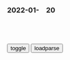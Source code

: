 ### 2022-01-　20

```note
```

<table id="tbc" style="white-space:pre-wrap">
</table>
<button onclick="toggleb()">toggle</button>
<button onclick="loadparse()">loadparse</button>
<br>
<!-- 🌸<br>🍅-　-🍑<hr>🍀 -->
<pre>
<textarea rows="30" cols="100" style="display: none" id="tar">

<font size="2"><b>
那年那兔：兔子欺负脚盆鸡，吓得脚盆鸡直呼鹰酱爸爸,动漫,g产动漫,好看视频</b></font><br>
https://haokan.baidu.com/v?vid=17971323547897776481&sfrom=baidu-feed

兔子是不是越来越恐怖了？是不是一直在吓你，一直在恶心你。

<font size="1" style="color:#DCDCDC"><b>2022/1/20 下午5:55:46</b></font><br>

<font size="2"><b>
y视网评｜科普被当成谣言，防疫中执法者当怀戒慎之心</b></font><br>
https://mbd.baidu.com/newspage/data/landingsuper?context=%7B%22nid%22%3A%22news_9507515807292075940%22%7D&n_type=-1&p_from=-1

陕西咸阳彬州的李某某因为在村m的通知群里，提醒了一句：“打完疫苗不能直接做核酸，否则就是阳性，核酸后打疫苗不影响，切记切记！！！”结果，彬州j方将此定性为涉疫谣言案，认定李某某的言l严重影响了疫苗接种工作，并依据《治安管理处罚法》，对李某某作出了罚款500元的处罚决定，还在g方微博上晒出了李某某手拿“画押”过的认错书的照片。

<font size="1" style="color:#DCDCDC"><b>2022/1/20 下午5:53:05</b></font><br>

<font size="2"><b>
1978年，d公果断叫停对阿尔巴尼亚的援助，阻止了第二个越南出现</b></font><br>
https://mbd.baidu.com/newspage/data/landingsuper?context=%7B%22nid%22%3A%22news_9302489015055613728%22%7D&n_type=-1&p_from=-1

光是援助的粮食就多达180万吨，当时阿尔巴尼亚全g人口不足200万，也就是说，阿尔巴尼亚人均就可以分得上千公斤的粮食。我g还将拖拉机、车辆以及棉纱等各种各样的物资都提供给阿尔巴尼亚。

面对zg长达数十年的援助，阿尔巴尼亚非但不知感恩，反而越来越贪得无厌，最后更是公开称中国zg是“主要敌人”。为了尽快摆脱z阿这种畸形的援助关系，邓公在1978年果断地叫停了对阿尔巴尼亚的所有援助。

1969年，李先n在访问阿尔巴尼亚期间，曾向时任阿尔巴尼亚总理的谢胡问道：“这些年来，贵国从zg拿走了那么多物资材料，你们打算什么时候还呀？”原本李先n只是试探性地一问，可没想到谢胡的回答却让李先念顿时怒不可遏：“zg对阿的援助理所应当，我们根本就没考虑过还！”

不仅贪得无厌，阿尔巴尼亚对于我g省吃俭用援助的物资更是一点也不爱惜。在我g只有特殊位置才能用的优质钢材，却被阿尔巴尼亚制成了路边的电线杆。

而当我g专家劝其节约时，阿尔巴尼亚rm却毫不在意地表示：“没关系，不能用了再找zg要就行了！”

考虑到阿尔巴尼亚的实际需求，再加上zg的实际承受能力，我国g并没有完全满足阿尔巴尼亚的要求，可没想到，阿尔巴尼亚这次彻底翻脸，不仅在公开场合大肆批评zg的行为，而且还在国内宣扬“反h”情绪。一时间，我g长达数十年的援助，被阿尔巴尼亚彻底抛诸脑后。

24年援助，却换来恩将仇报
这是新zg经历的第二次“背叛”，我g长达24年、高达上百亿的援助，最终却换来了阿尔巴尼亚的痛恨和指责，这是自越南之后，我g经历的第二次“农夫与蛇”的故事。

<font size="1" style="color:#DCDCDC"><b>2022/1/20 下午5:39:19</b></font><br>

<font size="2"><b>
妹子独自陆路入境伊拉克，不交钱别想进，海关问是来这做按摩吗,社会,奇闻轶事,好看视频</b></font><br>
https://haokan.baidu.com/v?vid=18030045920992674973&sfrom=baidu-feed

他不认我的核酸检测，我又给医院打了电话。医院证明，我是在那做的核酸检测，但是他们还是说不行。然后我又把我在埃及做打的那个两针的疫苗本给他们看，他们还是不幸行，所以我当时就已经明白了，赤裸裸的写着：我们只是要你的钱，你不用再大费周折的去找任何的证据了。

<font size="1" style="color:#DCDCDC"><b>2022/1/20 上午10:56:54</b></font><br>

<font size="2"><b>
社恐天堂！北jg贸一人食面馆，免费无限续面！,美食,美食节目,好看视频</b></font><br>
https://haokan.baidu.com/v?vid=16562451572297709904&sfrom=baidu-feed

<font size="1" style="color:#DCDCDC"><b>2022/1/20 上午10:34:17</b></font><br>

<font size="2"><b>
影射“森友学园丑闻”的日剧《新闻记者》获收视冠军，日媒：安倍夫妇脸都青了！</b></font><br>
https://mbd.baidu.com/newspage/data/
<font size="1" style="color:#DCDCDC"><b>2022/1/20 上午10:27:36</b></font><br>

<font size="2"><b>
1.795亿吨！g务院调查中石油倒卖进口原油</b></font><br>
https://baijiahao.baidu.com/s?id=1722437280155758837&wfr=spider&for=pc

<font size="1" style="color:#DCDCDC"><b>2022/1/20 上午10:25:08</b></font><br>

<font size="2"><b>
食神：星爷吃叉烧饭这段，堪称演技最炸裂的一幕，我就看了八遍,影视,喜剧片,好看视频</b></font><br>
https://haokan.baidu.com/v?vid=2558295893637514217&sfrom=baidu-feed

爱搞事的影砸
再看看现在的演员你让它们到这种地方演戏都能大呼小叫半天，人类真的是越走越退化吗？

<font size="1" style="color:#DCDCDC"><b>2022/1/20 上午10:21:50</b></font><br>

<font size="2"><b>
g产APP黑幕被揭开？深度对比iOS与MIUI隐私保护系统</b></font><br>
https://mbd.baidu.com/newspage/data/landingsuper?context=%7B%22nid%22%3A%22news_9338126081029840842%22%7D&n_type=-1&p_from=-1

https://pics2.baidu.com/feed/78310a55b319ebc4a491f8a7ef0f0ef51f1716d1.jpeg

<font size="1" style="color:#DCDCDC"><b>2022/1/20 上午10:19:57</b></font><br>

<font size="2"><b>
宰相问儿子：哪个地方官最坏？儿子说出县令之名，县令被连升6级</b></font><br>
https://mbd.baidu.com/newspage/data/landingsuper?context=%7B%22nid%22%3A%22news_9048854566149411121%22%7D&n_type=-1&p_from=-1

杨溥曾经身陷囹圄长达十年，期间没有自暴自弃而是常常看书修身养性。出狱之后他获得皇帝重用，直上青云，成为了四朝元老。

杨溥和范理俩人并没有见过一面，但他们彼此赏识，怀揣着相似的政治抱负和高尚的道德品格。

<font size="1" style="color:#DCDCDC"><b>2022/1/20 上午10:14:54</b></font><br>

<font size="2"><b>
靠买卖图片，15天赚170亿！被两个老外玩转的智商税，还能疯多久</b></font><br>
https://mbd.baidu.com/newspage/data/landingsuper?context=%7B%22nid%22%3A%22news_10153493294065930969%22%7D&n_type=-1&p_from=-1

去年8月2日，有人花了约1亿美元，买了一个像素头像。

点击保存，立省1亿美元

这些疯狂背后，买家卖家谁亏谁赚，外人不得而知。但是，全球最大的NFT交易平台OpenSea，一定是最大赢家。

<font size="1" style="color:#DCDCDC"><b>2022/1/20 上午10:08:47</b></font><br>

<font size="2"><b>
历史中残酷的行为艺术：在她身体麻痹的六小时，没有拥抱只有摧残</b></font><br>
https://mbd.baidu.com/newspage/data/landingsuper?context=%7B%22nid%22%3A%22news_8870548504889665013%22%7D&n_type=-1&p_from=-1

起初参与者们看着一动不动的玛丽娜·阿布拉莫维奇还不敢下手，但是直到第一个人开始尝试去触碰玛丽娜·阿布拉莫维奇的时候，众多参与者才开始一一参与那场行为艺术当中。

经过《韵0》那场表演之后，玛丽娜·阿布拉莫维奇曾采访中说过：“永远不要去考验人性，当你把决定权交给人群的时候，人群会选择杀死你”。

<font size="1" style="color:#DCDCDC"><b>2022/1/20 上午10:01:26</b></font><br>

</textarea>
</pre>
<!-- 🍀<br>🍑-　-🍅<hr>🌸 -->

```tip
```

<script src="https://cdn.jsdelivr.net/npm/jquery@3.5.1/dist/jquery.min.js"></script>

<link rel="stylesheet" href="https://cdn.jsdelivr.net/gh/fancyapps/fancybox@3.5.7/dist/jquery.fancybox.min.css" />
<script src="https://cdn.jsdelivr.net/gh/fancyapps/fancybox@3.5.7/dist/jquery.fancybox.min.js"></script>

<script type="text/javascript">

var __urlRegex = /(\b(https?|ftp|file):\/\/[-A-Z0-9+&@#\/%?=~_|!:,.;]*[-A-Z0-9+&@#\/%=~_|])/ig;
var __imgRegex = /\.(?:jpe?g|gif|png|webp)$/i;

loadparse();

function parseURL($string){

    var exp = __urlRegex;
    return $string.replace(exp,function(match){
            __imgRegex.lastIndex=0;
            if(__imgRegex.test(match)){
                return '<a data-fancybox="gallery" href="' + match.replace("/p=700", "")
                 + '"><img src="' + match.replace("/p=700", "/p=160x200")+'" width="64"></a>';
            }
            else{
                return '<a href="' + match + '" target="_blank">' + match + '</a>';
            }
        }
    );
}

function loadparse() {
  tbc.innerHTML = parseURL(tar.value);
}

function toggleb() {
  var x = document.getElementById("tar");
  if (x.style.display === "none") {
    x.style.display = "";
  } else {
    x.style.display = "none";
  }
}

</script>
